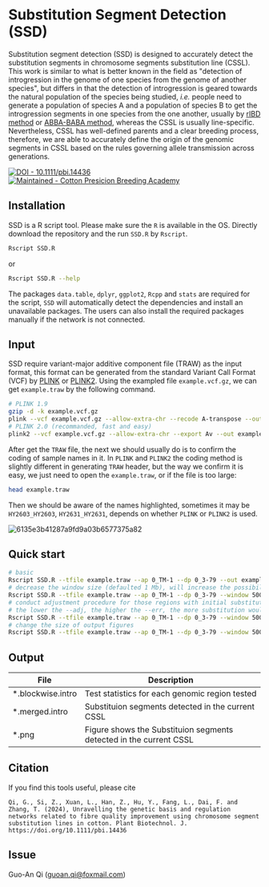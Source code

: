 # Substitution Segment Detection (SSD)
Substitution segment detection (SSD) is designed to accurately detect the substitution segments in chromosome segments substitution line (CSSL). This work is similar to what is better known in the field as "detection of introgression in the genome of one species from the genome of another species", but differs in that the detection of introgression is geared towards the natural population of the species being studied,  _i.e._ people need to generate a population of species A and a population of species B to get the introgression segments in one species from the one another, usually by [rIBD method](https://www.nature.com/articles/ncomms5392) or [ABBA-BABA method](https://journals.plos.org/plosgenetics/article?id=10.1371/journal.pgen.1000550), whereas the CSSL is usually line-specific. Nevertheless, CSSL has well-defined parents and a clear breeding process, therefore, we are able to accurately define the origin of the genomic segments in CSSL based on the rules governing allele transmission across generations.

[![DOI - 10.1111/pbi.14436](https://img.shields.io/badge/DOI-10.1111%2Fpbi.14436-blue)](https://onlinelibrary.wiley.com/doi/full/10.1111/pbi.14436)
[![Maintained - Cotton Presicion Breeding Academy](https://img.shields.io/badge/Maintained-Cotton_Presicion_Breeding_Academy-green)](http://cotton.zju.edu.cn/)

## Installation
SSD is a R script tool. Please make sure the `R` is available in the OS. Directly download the repository and the run `SSD.R` by `Rscript`.
```bash
Rscript SSD.R
```
or 
```bash
Rscript SSD.R --help
```
The packages `data.table`, `dplyr`, `ggplot2`, `Rcpp` and `stats` are required for the script, `SSD` will automatically detect the dependencies and install an unavailable packages. The users can also install the required packages manually if the network is not connected.

## Input
SSD require variant-major additive component file (TRAW) as the input format, this format can be generated from the standard Variant Call Format (VCF) by [PLINK](https://www.cog-genomics.org/plink/) or [PLINK2](https://www.cog-genomics.org/plink/2.0/). Using the exampled file `example.vcf.gz`, we can get `example.traw` by the following command. 
```bash
# PLINK 1.9
gzip -d -k example.vcf.gz
plink --vcf example.vcf.gz --allow-extra-chr --recode A-transpose --out example
# PLINK 2.0 (recommanded, fast and easy)
plink2 --vcf example.vcf.gz --allow-extra-chr --export Av --out example
```
After get the `TRAW` file, the next we should usually do is to confirm the coding of sample names in it. In `PLINK` and `PLINK2` the coding method is slightly different in generating `TRAW` header, but the way we confirm it is easy, we just need to open the `example.traw`, or if the file is too large:
```bash
head example.traw
```
Then we should be aware of the names highlighted, sometimes it may be `HY2603_HY2603`, `HY2631_HY2631`, depends on whether `PLINK` or `PLINK2` is used.

![6135e3b41287a9fd9a03b6577375a82](https://github.com/user-attachments/assets/45257499-1c52-420b-ab9d-423029e44dae)

## Quick start
```bash
# basic 
Rscript SSD.R --tfile example.traw --ap 0_TM-1 --dp 0_3-79 --out example
# decrease the window size (defaulted 1 Mb), will increase the possibility of substitution detected (more sensitive), with more false positive
Rscript SSD.R --tfile example.traw --ap 0_TM-1 --dp 0_3-79 --window 500000 --step 20000 --out example
# conduct adjustment procedure for those regions with initial substitution proportion lower than 0.5 (defaulted 0.7) by --adj, this command is related to the error tolerance --err.
# the lower the --adj, the higher the --err, the more substitution would be detected (with more false positive)
Rscript SSD.R --tfile example.traw --ap 0_TM-1 --dp 0_3-79 --window 500000 --step 20000 --adj 0.5 --err 0.1 --out example
# change the size of output figures
Rscript SSD.R --tfile example.traw --ap 0_TM-1 --dp 0_3-79 --window 500000 --step 20000 --adj 0.5 --err 0.1 --width 8 --height 4 --out example
```

## Output
| File | Description |
| --- | --- |
| *.blockwise.intro | Test statistics for each genomic region tested |
| *.merged.intro | Substituion segments detected in the current CSSL | 
| *.png | Figure shows the Substituion segments detected in the current CSSL |

## Citation
If you find this tools useful, please cite
```
Qi, G., Si, Z., Xuan, L., Han, Z., Hu, Y., Fang, L., Dai, F. and Zhang, T. (2024), Unravelling the genetic basis and regulation networks related to fibre quality improvement using chromosome segment substitution lines in cotton. Plant Biotechnol. J. https://doi.org/10.1111/pbi.14436
```
## Issue
Guo-An Qi (guoan.qi@foxmail.com)
